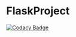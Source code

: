 # FlaskProject

[![Codacy Badge](https://api.codacy.com/project/badge/Grade/81cc1887f2f8463bb9380cf2df1b3e6d)](https://app.codacy.com/gh/SPL21GL/FL_FlaskProject-2?utm_source=github.com&utm_medium=referral&utm_content=SPL21GL/FL_FlaskProject-2&utm_campaign=Badge_Grade_Settings)